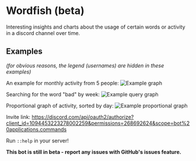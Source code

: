 # Wordfish (beta)

Interesting insights and charts about the usage of certain words or activity in a discord channel over time.

## Examples
*(for obvious reasons, the legend (usernames) are hidden in these examples)*

An example for monthly activity from 5 people:
![Example graph](https://i.imgur.com/YeLQDcI.png)

Searching for the word "bad" by week:
![Example query graph](https://i.imgur.com/OqLbR1U.png)

Proportional graph of activity, sorted by day:
![Example proportional graph](https://i.imgur.com/EUGK1xh.png)

Invite link: https://discord.com/api/oauth2/authorize?client_id=1094453223278002259&permissions=268692624&scope=bot%20applications.commands

Run `::help` in your server!

**This bot is still in beta - report any issues with GitHub's issues feature.**